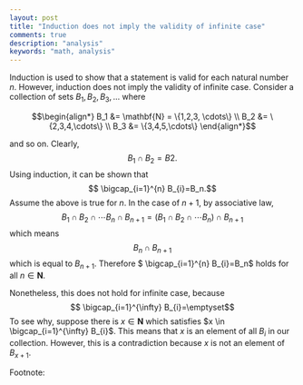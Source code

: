 ```yaml
---
layout: post
title: "Induction does not imply the validity of infinite case"
comments: true
description: "analysis"
keywords: "math, analysis"
---
```



Induction is used to show that a statement is valid for each natural number $n$. However, induction does not imply the validity of infinite case. Consider a collection of sets $B_{1}, B_{2}, B_{3}, \ldots$ where 

$$\begin{align*}
B_1 &= \mathbf{N} = \{1,2,3, \cdots\} \\
B_2 &= \{2,3,4,\cdots\} \\
B_3 &= \{3,4,5,\cdots\}
\end{align*}$$ 

and so on. Clearly, $$B_1 \cap B_2 = B2. $$ Using induction, it can be shown that $$ \bigcap_{i=1}^{n} B_{i}=B_n.$$ Assume the above is true for $n$. In the case of $n+1$, by associative law, $$B_1 \cap B_2 \cap  \cdots B_n \cap B_{n+1} =  (B_1 \cap B_2 \cap  \cdots B_n) \cap B_{n+1}$$ which means $$B_n \cap B_{n+1} $$ which is equal to $B_{n+1}$. Therefore $ \bigcap_{i=1}^{n} B_{i}=B_n$ holds for all $n \in \mathbf{N}$.

Nonetheless, this does not hold for infinite case, because $$ \bigcap_{i=1}^{\infty} B_{i}=\emptyset$$ To see why, suppose there is $x \in \mathbf{N}$ which satisfies $x \in \bigcap_{i=1}^{\infty} B_{i}$. This means that $x$ is an element of all $B_i$ in our collection. However, this is a contradiction because $x$ is not an element of $B_{x+1}$.

Footnote:

[^1]: Inspired by [Understanding Analysis](https://www.amazon.com/Understanding-Analysis-Undergraduate-Texts-Mathematics/dp/1493927116).